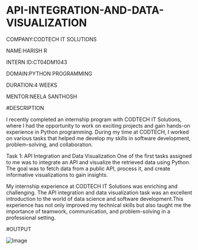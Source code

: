# API-INTEGRATION-AND-DATA-VISUALIZATION

COMPANY:CODTECH IT SOLUTIONS

NAME:HARISH R

INTERN ID:CT04DM1043

DOMAIN:PYTHON PROGRAMMING

DURATION:4 WEEKS

MENTOR:NEELA SANTHOSH

#DESCRIPTION 

I recently completed an internship program with CODTECH IT Solutions, where I had the opportunity to work on exciting projects and gain hands-on experience in Python programming. During my time at CODTECH, I worked on various tasks that helped me develop my skills in software development, problem-solving, and collaboration.

Task 1: API Integration and Data Visualization
One of the first tasks assigned to me was to integrate an API and visualize the retrieved data using Python. The goal was to fetch data from a public API, process it, and create informative visualizations to gain insights.

My internship experience at CODTECH IT Solutions was enriching and challenging. The API integration and data visualization task was an excellent introduction to the world of data science and software development.This experience has not only improved my technical skills but also taught me the importance of teamwork, communication, and problem-solving in a professional setting.

#OUTPUT

![Image](https://github.com/user-attachments/assets/92e2a9cc-79c0-4c6d-b37a-ffa0c1d3cdb3)

